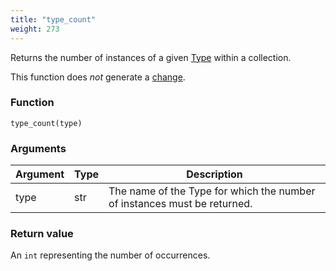 ```yaml
---
title: "type_count"
weight: 273
---
```


Returns the number of instances of a given [Type](../../overview/type) within a collection.

This function does *not* generate a [change](../../overview/changes).

### Function

`type_count(type)`

### Arguments

Argument | Type | Description
-------- | ---- | -----------
type | str | The name of the Type for which the number of instances must be returned.

### Return value

An `int` representing the number of occurrences.
